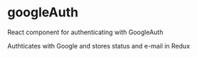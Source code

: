 # googleAuth
React component for authenticating with GoogleAuth

Authticates with Google and stores status and e-mail in Redux
